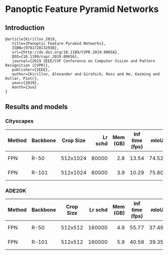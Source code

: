 # Panoptic Feature Pyramid Networks

## Introduction
```
@article{Kirillov_2019,
   title={Panoptic Feature Pyramid Networks},
   ISBN={9781728132938},
   url={http://dx.doi.org/10.1109/CVPR.2019.00656},
   DOI={10.1109/cvpr.2019.00656},
   journal={2019 IEEE/CVF Conference on Computer Vision and Pattern Recognition (CVPR)},
   publisher={IEEE},
   author={Kirillov, Alexander and Girshick, Ross and He, Kaiming and Dollar, Piotr},
   year={2019},
   month={Jun}
}
```

## Results and models

### Cityscapes
| Method | Backbone | Crop Size | Lr schd | Mem (GB) | Inf time (fps) | mIoU  | mIoU(ms+flip) |                                                                                                                                                                               download                                                                                                                                                                               |
|--------|----------|-----------|--------:|---------:|----------------|------:|---------------|----------------------------------------------------------------------------------------------------------------------------------------------------------------------------------------------------------------------------------------------------------------------------------------------------------------------------------------------------------------------|
| FPN    | R-50     | 512x1024  |   80000 |      2.8 | 13.54          | 74.52 | 76.08         | [model](https://openmmlab.oss-accelerate.aliyuncs.com/mmsegmentation/v0.5/sem_fpn/fpn_r50_512x1024_80k_cityscapes/fpn_r50_512x1024_80k_cityscapes_20200717_021437-94018a0d.pth) &#124; [log](https://openmmlab.oss-accelerate.aliyuncs.com/mmsegmentation/v0.5/sem_fpn/fpn_r50_512x1024_80k_cityscapes/fpn_r50_512x1024_80k_cityscapes-20200717_021437.log.json)     |
| FPN    | R-101    | 512x1024  |   80000 |      3.9 | 10.29          | 75.80 | 77.40         | [model](https://openmmlab.oss-accelerate.aliyuncs.com/mmsegmentation/v0.5/sem_fpn/fpn_r101_512x1024_80k_cityscapes/fpn_r101_512x1024_80k_cityscapes_20200717_012416-c5800d4c.pth) &#124; [log](https://openmmlab.oss-accelerate.aliyuncs.com/mmsegmentation/v0.5/sem_fpn/fpn_r101_512x1024_80k_cityscapes/fpn_r101_512x1024_80k_cityscapes-20200717_012416.log.json) |

### ADE20K
| Method | Backbone | Crop Size | Lr schd | Mem (GB) | Inf time (fps) | mIoU  | mIoU(ms+flip) |                                                                                                                                                                       download                                                                                                                                                                       |
|--------|----------|-----------|--------:|---------:|----------------|------:|---------------|------------------------------------------------------------------------------------------------------------------------------------------------------------------------------------------------------------------------------------------------------------------------------------------------------------------------------------------------------|
| FPN    | R-50     | 512x512   |  160000 |      4.9 | 55.77          | 37.49 | 39.09         | [model](https://openmmlab.oss-accelerate.aliyuncs.com/mmsegmentation/v0.5/sem_fpn/fpn_r50_512x512_160k_ade20k/fpn_r50_512x512_160k_ade20k_20200718_131734-5b5a6ab9.pth) &#124; [log](https://openmmlab.oss-accelerate.aliyuncs.com/mmsegmentation/v0.5/sem_fpn/fpn_r50_512x512_160k_ade20k/fpn_r50_512x512_160k_ade20k-20200718_131734.log.json)     |
| FPN    | R-101    | 512x512   |  160000 |      5.9 | 40.58          | 39.35 | 40.72         | [model](https://openmmlab.oss-accelerate.aliyuncs.com/mmsegmentation/v0.5/sem_fpn/fpn_r101_512x512_160k_ade20k/fpn_r101_512x512_160k_ade20k_20200718_131734-306b5004.pth) &#124; [log](https://openmmlab.oss-accelerate.aliyuncs.com/mmsegmentation/v0.5/sem_fpn/fpn_r101_512x512_160k_ade20k/fpn_r101_512x512_160k_ade20k-20200718_131734.log.json) |
